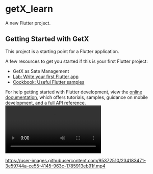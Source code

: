 # getX_learn

A new Flutter project.

## Getting Started with GetX

This project is a starting point for a Flutter application.

A few resources to get you started if this is your first Flutter project:

- GetX as Sate Management
- [Lab: Write your first Flutter app](https://docs.flutter.dev/get-started/codelab)
- [Cookbook: Useful Flutter samples](https://docs.flutter.dev/cookbook)

For help getting started with Flutter development, view the
[online documentation](https://docs.flutter.dev/), which offers tutorials,
samples, guidance on mobile development, and a full API reference.
<video src='https://github.com/TAUFIK2236/GetX_test-Flutter-/blob/main/lib/videos/untitled.mp4' ></video>


https://user-images.githubusercontent.com/95372510/234183471-3e59744a-ce55-4145-963c-1785913eb91f.mp4

